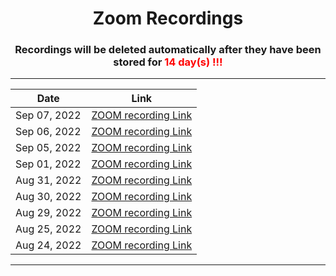 <h1 align="center"> Zoom Recordings </h1>

<h3 align="center"> Recordings will be deleted automatically after they have been stored for <span style="color:red"> 14 day(s) !!!</span></h3>

---

<div align="center">

|     Date       |                                                            Link                                                                                |
| -------------- | :--------------------------------------------------------------------------------------------------------------------------------------------: |
| Sep 07, 2022   |  [ZOOM recording  Link](https://us02web.zoom.us/rec/share/pK5nH1ZOMxR9KZxS6f5ptNSC2uvYIsCk6Jt2vsFeVBKcYhrZbEhCgUWO2DcJ12aH._0AQnpgmYgR_ZsS6)   |
| Sep 06, 2022   |  [ZOOM recording  Link](https://us02web.zoom.us/rec/share/9k_h9PJo52q9fG3VKnA98Fb-X79uNKWocPO_iWdhRuCGlRDk5YGGFNuhD4Y-hQs.o54YXA4g_nkO-fxS)    |
| Sep 05, 2022   |  [ZOOM recording  Link](https://us02web.zoom.us/rec/share/ivGg6hWeJORFuXuFLrNb_CixWAUY2Dy090FQYR0mzSX0_kH6JQqx0PISBGq80luG.PD98qv8hfwutK4cD)   |
| Sep 01, 2022   |  [ZOOM recording  Link](https://us02web.zoom.us/rec/share/He-RAinFPddCO6yg-IZxk-STcXCdQml1KFKInZa6XmilPiVNWV3iEeZeroyqIPqe.BOfy01G8VhGegt1E)   |
| Aug 31, 2022   |  [ZOOM recording  Link](https://us02web.zoom.us/rec/share/GGHqQ1j3ElJCIrvd7Plwm2LkCqGacNgOc0LeQEegyq0WpSBZxSqGCF1Ffr6ojOs.0NhZnn3Rvqug5Jje)    |
| Aug 30, 2022   |  [ZOOM recording  Link](https://us02web.zoom.us/rec/share/bM3nTrcDXZAQ1speWQIAZs4JwUOd0DFcrdaDkJ8B4bKVq8eGbYKImXD-VRukusrv.9y5MjtmXmE-XWDna)   |
| Aug 29, 2022   |  [ZOOM recording  Link](https://us02web.zoom.us/rec/share/JBrnSz8nyr-n4pR9BvFnCOIjlcynae7HpWfhX2RikCxAa7ldk9LxyNUyOGEq3r0d.LEeBJyC4OOhdKvnZ)   |
| Aug 25, 2022   |  [ZOOM recording  Link](https://us02web.zoom.us/rec/share/BdKkEtv4FyDRtjE4EWXcZfwIkfyonDRxLGWw3GG3WdVfZf0LSxMO130ZP7W9M_t2.dQPo0dqkf5mrezte)   |
| Aug 24, 2022   |  [ZOOM recording  Link](https://us02web.zoom.us/rec/share/sCcv-NRricEFauopTzsm8Ymg0thIVA4Uikwdp2jZr8XEC35uG5Ru2jIhyLqkGqoz.m1yVokkW9h45z7O8)   |

</div>

---
